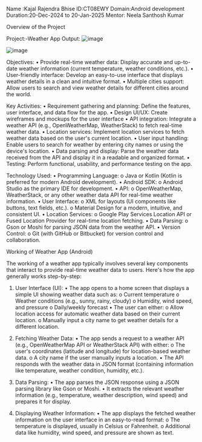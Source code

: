 Name :Kajal Rajendra Bhise
ID:CT08EWY
Domain:Android development
Duration:20-Dec-2024 to 20-Jan-2025
Mentor: Neela Santhosh Kumar

Overview of the Project

Project:-Weather App
Output:
![image](https://github.com/user-attachments/assets/77cdf121-db60-4ee3-b578-a6a6e86cea04)


![image](https://github.com/user-attachments/assets/76d64ca7-e055-46cd-98fd-a39598eda6f5)
 



Objectives:
•	Provide real-time weather data: Display accurate and up-to-date weather information (current temperature, weather conditions, etc.).
•	User-friendly interface: Develop an easy-to-use interface that displays weather details in a clean and intuitive format.
•	Multiple cities support: Allow users to search and view weather details for different cities around the world.

Key Activities:
•	Requirement gathering and planning: Define the features, user interface, and data flow for the app.
•	Design UI/UX: Create wireframes and mockups for the user interface 
•	API integration: Integrate a weather API (e.g., OpenWeatherMap, WeatherStack) to fetch real-time weather data.
•	Location services: Implement location services to fetch weather data based on the user's current location.
•	User input handling: Enable users to search for weather by entering city names or using the device's location.
•	Data parsing and display: Parse the weather data received from the API and display it in a readable and organized format.
•	Testing: Perform functional, usability, and performance testing on the app.

Technology Used:
•	Programming Language:
o	Java or Kotlin (Kotlin is preferred for modern Android development).
•	Android SDK:
o	Android Studio as the primary IDE for development.
•	API:
o	OpenWeatherMap, WeatherStack, or any other weather data API for real-time weather information.
•	User Interface:
o	XML for layouts (UI components like buttons, text fields, etc.).
o	Material Design for a modern, intuitive, and consistent UI.
•	Location Services:
o	Google Play Services Location API or Fused Location Provider for real-time location fetching.
•	Data Parsing:
o	Gson or Moshi for parsing JSON data from the weather API.
•	Version Control:
o	Git (with GitHub or Bitbucket) for version control and collaboration.


Working of Weather App (Android)

The working of a weather app typically involves several key components that interact to provide real-time weather data to users. Here's how the app generally works step-by-step:
1. User Interface (UI):
•	The app opens to a home screen that displays a simple UI showing weather data such as:
o	Current temperature
o	Weather conditions (e.g., sunny, rainy, cloudy)
o	Humidity, wind speed, and pressure
o	Daily/weekly forecast
•	The user can either:
o	Allow location access for automatic weather data based on their current location.
o	Manually input a city name to get weather details for a different location.

2. Fetching Weather Data:
•	The app sends a request to a weather API (e.g., OpenWeatherMap API or WeatherStack API) with either:
o	The user's coordinates (latitude and longitude) for location-based weather data.
o	A city name if the user manually inputs a location.
•	The API responds with the weather data in JSON format (containing information like temperature, weather condition, humidity, etc.).

3. Data Parsing:
•	The app parses the JSON response using a JSON parsing library like Gson or Moshi.
•	It extracts the relevant weather information (e.g., temperature, weather description, wind speed) and prepares it for display.

4. Displaying Weather Information:
•	The app displays the fetched weather information on the user interface in an easy-to-read format:
o	The temperature is displayed, usually in Celsius or Fahrenheit.
o	Additional data like humidity, wind speed, and pressure are shown as text.


